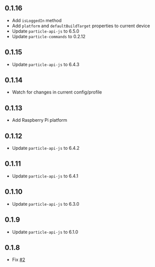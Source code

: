 ## 0.1.16
* Add `isLoggedIn` method
* Add `platform` and `defaultBuildTarget` properties to current device
* Update `particle-api-js` to 6.5.0
* Update `particle-commands` to 0.2.12

## 0.1.15
* Update `particle-api-js` to 6.4.3

## 0.1.14
* Watch for changes in current config/profile

## 0.1.13
* Add Raspberry Pi platform

## 0.1.12
* Update `particle-api-js` to 6.4.2

## 0.1.11
* Update `particle-api-js` to 6.4.1

## 0.1.10
* Update `particle-api-js` to 6.3.0

## 0.1.9
* Update `particle-api-js` to 6.1.0

## 0.1.8
* Fix [#2](https://github.com/spark/particle-dev-profiles/issues/2)
